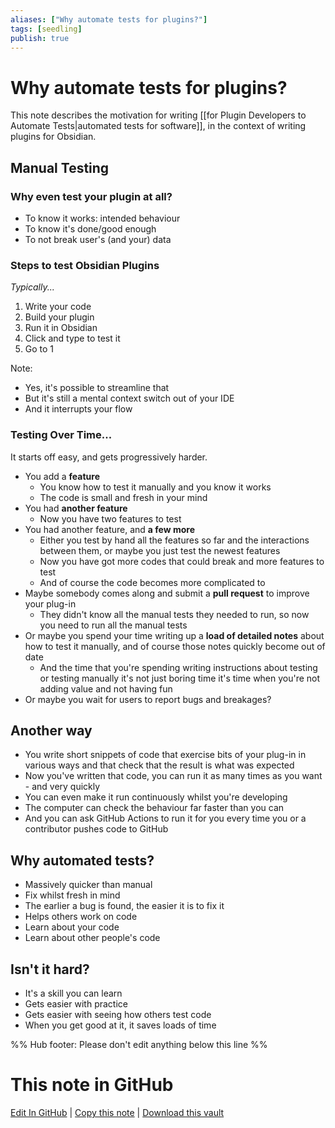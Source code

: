 ```yaml
---
aliases: ["Why automate tests for plugins?"]
tags: [seedling]
publish: true
---
```


# Why automate tests for plugins?

This note describes the motivation for writing [[for Plugin Developers to Automate Tests|automated tests for software]], in the context of writing plugins for Obsidian.

## Manual Testing

### Why even test your plugin at all?

- To know it works: intended behaviour
- To know it's done/good enough
- To not break user's (and your) data

### Steps to test Obsidian Plugins

_Typically..._

1. Write your code
1. Build your plugin
1. Run it in Obsidian
1. Click and type to test it
1. Go to 1

Note:

- Yes, it's possible to streamline that
- But it's still a mental context switch out of your IDE
- And it interrupts your flow

### Testing Over Time...

It starts off easy, and gets progressively harder.

- You add a **feature**
  - You know how to test it manually and you know it works
  - The code is small and fresh in your mind
- You had **another feature**
  - Now you have two features to test
- You had another feature, and **a few more**
  - Either you test by hand all the features so far and the interactions between them, or maybe you just test the newest features
  - Now you have got more codes that could break and more features to test
  - And of course the code becomes more complicated to
- Maybe somebody comes along and submit a **pull request** to improve your plug-in
  - They didn't know all the manual tests they needed to run, so now you need to run all the manual tests
- Or maybe you spend your time writing up a **load of detailed notes** about how to test it manually, and of course those notes quickly become out of date
  - And the time that you're spending writing instructions about testing or testing manually it's not just boring time it's time when you're not adding value and not having fun
- Or maybe you wait for users to report bugs and breakages?

## Another way

- You write short snippets of code that exercise bits of your plug-in in various ways and that check that the result is what was expected
- Now you've written that code, you can run it as many times as you want - and very quickly
- You can even make it run continuously whilst you're developing
- The computer can check the behaviour far faster than you can
- And you can ask GitHub Actions to run it for you every time you or a contributor pushes code to GitHub

## Why automated tests?

- Massively quicker than manual
- Fix whilst fresh in mind
- The earlier a bug is found, the easier it is to fix it
- Helps others work on code
- Learn about your code
- Learn about other people's code

## Isn't it hard?

- It's a skill you can learn
- Gets easier with practice
- Gets easier with seeing how others test code
- When you get good at it, it saves loads of time

%% Hub footer: Please don't edit anything below this line %%

# This note in GitHub

<span class="git-footer">[Edit In GitHub](https://github.dev/obsidian-community/obsidian-hub/blob/main/04%20-%20Guides%2C%20Workflows%2C%20%26%20Courses/Guides/Why%20automate%20tests%20for%20plugins.md "git-hub-edit-note") | [Copy this note](https://raw.githubusercontent.com/obsidian-community/obsidian-hub/main/04%20-%20Guides%2C%20Workflows%2C%20%26%20Courses/Guides/Why%20automate%20tests%20for%20plugins.md "git-hub-copy-note") | [Download this vault](https://github.com/obsidian-community/obsidian-hub/archive/refs/heads/main.zip "git-hub-download-vault") </span>
